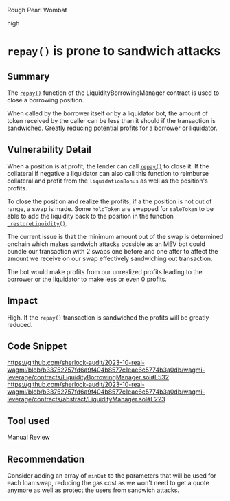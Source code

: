 Rough Pearl Wombat

high

# `repay()` is prone to sandwich attacks
## Summary

The [`repay()`](https://github.com/sherlock-audit/2023-10-real-wagmi/blob/b33752757fd6a9f404b8577c1eae6c5774b3a0db/wagmi-leverage/contracts/LiquidityBorrowingManager.sol#L532) function of the LiquidityBorrowingManager contract is used to close a borrowing position.

When called by the borrower itself or by a liquidator bot, the amount of token received by the caller can be less than it should if the transaction is sandwiched. Greatly reducing potential profits for a borrower or liquidator.

## Vulnerability Detail

When a position is at profit, the lender can call [`repay()`](https://github.com/sherlock-audit/2023-10-real-wagmi/blob/b33752757fd6a9f404b8577c1eae6c5774b3a0db/wagmi-leverage/contracts/LiquidityBorrowingManager.sol#L532) to close it. If the collateral if negative a liquidator can also call this function to reimburse collateral and profit from the `liquidationBonus` as well as the position's profits.

To close the position and realize the profits, if a the position is not out of range, a swap is made. Some `holdToken` are swapped for `saleToken` to be able to add the liquidity back to the position in the function [`_restoreLiquidity()`](https://github.com/sherlock-audit/2023-10-real-wagmi/blob/b33752757fd6a9f404b8577c1eae6c5774b3a0db/wagmi-leverage/contracts/abstract/LiquidityManager.sol#L223).

The current issue is that the minimum amount out of the swap is determined onchain which makes sandwich attacks possible as an MEV bot could bundle our transaction with 2 swaps one before and one after to affect the amount we receive on our swap effectively sandwiching out transaction.

The bot would make profits from our unrealized profits leading to the borrower or the liquidator to make less or even 0 profits.

## Impact

High. If the `repay()` transaction is sandwiched the profits will be greatly reduced.

## Code Snippet

https://github.com/sherlock-audit/2023-10-real-wagmi/blob/b33752757fd6a9f404b8577c1eae6c5774b3a0db/wagmi-leverage/contracts/LiquidityBorrowingManager.sol#L532
https://github.com/sherlock-audit/2023-10-real-wagmi/blob/b33752757fd6a9f404b8577c1eae6c5774b3a0db/wagmi-leverage/contracts/abstract/LiquidityManager.sol#L223

## Tool used

Manual Review

## Recommendation

Consider adding an array of `minOut` to the parameters that will be used for each loan swap, reducing the gas cost as we won't need to get a quote anymore as well as protect the users from sandwich attacks.
